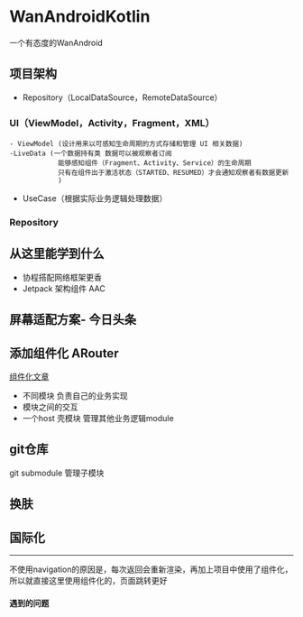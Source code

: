 # WanAndroidKotlin
一个有态度的WanAndroid

## 项目架构
- Repository（LocalDataSource，RemoteDataSource）
### UI（ViewModel，Activity，Fragment，XML）
    - ViewModel (设计用来以可感知生命周期的方式存储和管理 UI 相关数据)
    -LiveData (一个数据持有类 数据可以被观察者订阅 
                能够感知组件（Fragment、Activity、Service）的生命周期
                只有在组件出于激活状态（STARTED、RESUMED）才会通知观察者有数据更新
                )
- UseCase（根据实际业务逻辑处理数据）

### Repository


## 从这里能学到什么
- 协程搭配网络框架更香
- Jetpack 架构组件 AAC

## 屏幕适配方案- 今日头条

## 添加组件化 ARouter
[组件化文章](https://juejin.im/post/5b5f17976fb9a04fa775658d#heading-6)
- 不同模块  负责自己的业务实现
- 模块之间的交互 
- 一个host 壳模块 管理其他业务逻辑module


## git仓库
git submodule 管理子模块

## 换肤

## 国际化

*** 
不使用navigation的原因是，每次返回会重新渲染，再加上项目中使用了组件化，
所以就直接这里使用组件化的，页面跳转更好


#### 遇到的问题


